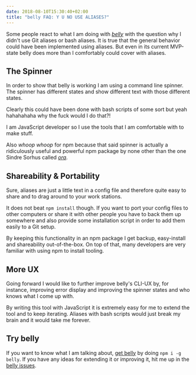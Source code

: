 ```yaml
---
date: 2018-08-10T15:30:40+02:00
title: "belly FAQ: Y U NO USE ALIASES?"
---
```


Some people react to what I am doing with [*belly*](https://github.com/kahlil/belly) with the question why I didn't use Git aliases or bash aliases.
It is true that the general behavior could have been implemented using aliases. But even in its current MVP-state belly does more than I comfortably could cover with aliases.

## The Spinner
In order to show that belly is working I am using a command line spinner. The spinner has different states and show different text with those different states. 

Clearly this could have been done with bash scripts of some sort but yeah hahahahaha why the fuck would I do that?!

I am JavaScript developer so I use the tools that I am comfortable with to make stuff. 

Also *whoop whoop* for npm because that said spinner is actually a ridiculously useful and powerful npm package by none other than the one Sindre Sorhus called [*ora*](https://github.com/sindresorhus/ora).

## Shareability & Portability 
Sure, aliases are just a little text in a config file and therefore quite easy to share and to drag around to your work stations. 

It does not beat `npm install` though. If you want to port your config files to other computers or share it with other people you have to back them up somewhere and also provide some installation script in order to add them easily to a Git setup. 

By keeping this functionality in an npm package I get backup, easy-install and shareability out-of-the-box. On top of that, many developers are very familiar with using npm to install tooling.

## More UX
Going forward I would like to further improve belly's CLI-UX by, for instance, improving error display and improving the spinner states and who knows what I come up with. 

By writing this tool with JavaScript it is extremely easy for me to extend the tool and to keep iterating. Aliases with bash scripts would just break my brain and it would take me forever.

## Try belly
If you want to know what I am talking about, [get belly](https://github.com/sindresorhus/ora) by doing `npm i -g belly`. 
If you have any ideas for extending it or improving it, hit me up in the [belly issues](https://github.com/kahlil/belly/issues?q=is%3Aissue+is%3Aopen+sort%3Aupdated-desc).






